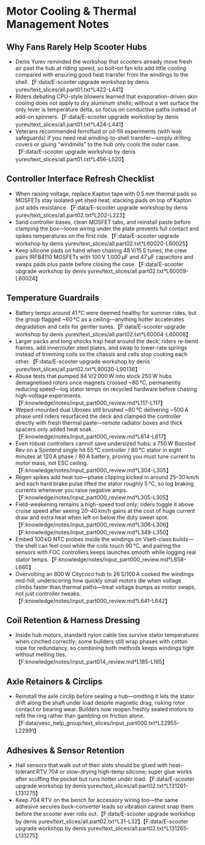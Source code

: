 # Motor Cooling & Thermal Management Notes

## Why Fans Rarely Help Scooter Hubs
- Denis Yurev reminded the workshop that scooters already move fresh air past the hub at riding speed, so bolt-on fan kits add little cooling compared with ensuring good heat transfer from the windings to the shell.【F:data/E-scooter upgrade workshop by denis yurev/text_slices/all.part01.txt†L422-L441】
- Riders debating CPU-style blowers learned that evaporation-driven skin cooling does not apply to dry aluminum shells; without a wet surface the only lever is temperature delta, so focus on conductive paths instead of add-on spinners.【F:data/E-scooter upgrade workshop by denis yurev/text_slices/all.part01.txt†L424-L441】
- Veterans recommended ferrofluid or oil-fill experiments (with leak safeguards) if you need real winding-to-shell transfer—simply drilling covers or gluing “windmills” to the hub only cools the outer case.【F:data/E-scooter upgrade workshop by denis yurev/text_slices/all.part01.txt†L456-L520】

## Controller Interface Refresh Checklist
- When raising voltage, replace Kapton tape with 0.5 mm thermal pads so MOSFETs stay isolated yet shed heat; stacking pads on top of Kapton just adds resistance.【F:data/E-scooter upgrade workshop by denis yurev/text_slices/all.part02.txt†L202-L223】
- Sand controller bases, clean MOSFET tabs, and reinstall paste before clamping the box—loose wiring under the plate prevents full contact and spikes temperatures on the first ride.【F:data/E-scooter upgrade workshop by denis yurev/text_slices/all.part02.txt†L60020-L60025】
- Keep silicone pads on hand when chasing 48 V/15 S tunes; the crew pairs IRFB4110 MOSFETs with 100 V 1,000 µF and 47 µF capacitors and swaps pads plus paste before closing the case.【F:data/E-scooter upgrade workshop by denis yurev/text_slices/all.part02.txt†L60009-L60024】

## Temperature Guardrails
- Battery temps around 41 °C were deemed healthy for summer rides, but the group flagged ~60 °C as a ceiling—anything hotter accelerates degradation and calls for gentler tunes.【F:data/E-scooter upgrade workshop by denis yurev/text_slices/all.part02.txt†L60004-L60008】
- Larger packs and long shocks trap heat around the deck; riders re-bend frames, add inner/outer steel plates, and swap to lower-rate springs instead of trimming coils so the chassis and cells stop cooking each other.【F:data/E-scooter upgrade workshop by denis yurev/text_slices/all.part02.txt†L90030-L90136】
- Abuse tests that pumped 84 V/2 000 W into stock 250 W hubs demagnetised rotors once magnets crossed ~80 °C, permanently reducing speed—log stator temps on recycled hardware before chasing high-voltage experiments.【F:knowledge/notes/input_part000_review.md†L117-L117】
- Weped-mounted dual Uboxes still brushed ~80 °C delivering ~500 A phase until riders resurfaced the deck and clamped the controller directly with fresh thermal paste—remote radiator boxes and thick spacers only added heat soak.【F:knowledge/notes/input_part000_review.md†L614-L617】
- Even robust controllers cannot save undersized hubs: a 750 W Boosted Rev on a Spintend single hit 55 °C controller / 80 °C stator in eight minutes at 120 A phase / 80 A battery, proving you must tune current to motor mass, not ESC ceiling.【F:knowledge/notes/input_part000_review.md†L304-L305】
- Regen spikes add heat too—phase clipping kicked in around 25–30 km/h and each hard brake pulse lifted the stator roughly 5 °C, so log braking currents whenever you raise negative amps.【F:knowledge/notes/input_part000_review.md†L305-L305】
- Field-weakening remains a high-speed tool only; riders toggle it above cruise speed after seeing 20–40 km/h gains at the cost of huge current draw and extra heat when left on below the duty sweet spot.【F:knowledge/notes/input_part000_review.md†L306-L306】【F:knowledge/notes/input_part000_review.md†L349-L350】
- Embed 100 kΩ NTC probes inside the windings on Vsett-class builds—the shell can feel cool while the coils touch 90 °C, and pairing the sensors with FOC controllers keeps launches smooth while logging real stator temps.【F:knowledge/notes/input_part000_review.md†L658-L660】
- Overvolting an 800 W Citycoco hub to 26 S/100 A cooked the windings mid-hill, underscoring how quickly small motors die when voltage climbs faster than thermal paths—treat voltage bumps as motor swaps, not just controller tweaks.【F:knowledge/notes/input_part000_review.md†L641-L642】

## Coil Retention & Harness Dressing
- Inside hub motors, standard nylon cable ties survive stator temperatures when cinched correctly; some builders still wrap phases with cotton rope for redundancy, so combining both methods keeps windings tight without melting ties.【F:knowledge/notes/input_part014_review.md†L185-L185】

## Axle Retainers & Circlips
- Reinstall the axle circlip before sealing a hub—omitting it lets the stator drift along the shaft under load despite magnetic drag, risking rotor contact or bearing wear. Builders now reopen freshly sealed motors to refit the ring rather than gambling on friction alone.【F:data/vesc_help_group/text_slices/input_part000.txt†L22955-L22991】

## Adhesives & Sensor Retention
- Hall sensors that walk out of their slots should be glued with heat-tolerant RTV 704 or slow-drying high-temp silicone; super glue works after scuffing the pocket but runs hotter under load.【F:data/E-scooter upgrade workshop by denis yurev/text_slices/all.part02.txt†L131261-L131275】
- Keep 704 RTV on the bench for accessory wiring too—the same adhesive secures buck-converter leads so vibration cannot snap them before the scooter ever rolls out.【F:data/E-scooter upgrade workshop by denis yurev/text_slices/all.part02.txt†L31-L32】【F:data/E-scooter upgrade workshop by denis yurev/text_slices/all.part02.txt†L131265-L131275】
